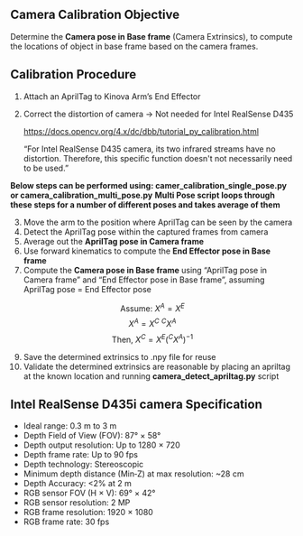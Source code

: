 
## **Camera Calibration Objective**

Determine the **Camera pose in Base frame** (Camera Extrinsics), to compute the locations of object in base frame based on the camera frames.


## Calibration **Procedure**

1. Attach an AprilTag to Kinova Arm’s End Effector
2. Correct the distortion of camera → Not needed for Intel RealSense D435
    
    https://docs.opencv.org/4.x/dc/dbb/tutorial_py_calibration.html
    
    “For Intel RealSense D435 camera, its two infrared streams have no distortion. Therefore, this specific function doesn't not necessarily need to be used.”
    
**Below steps can be performed using: camer_calibration_single_pose.py or camera_calibration_multi_pose.py**
**Multi Pose script loops through these steps for a number of different poses and takes average of them**

3. Move the arm to the position where AprilTag can be seen by the camera
4. Detect the AprilTag pose within the captured frames from camera
5. Average out the **AprilTag pose in Camera frame**
6. Use forward kinematics to compute the **End Effector pose in Base frame**
7. Compute the **Camera pose in Base frame** using “AprilTag pose in Camera frame” and “End Effector pose in Base frame”, assuming AprilTag pose = End Effector pose

$$
\text{Assume: } X^A = X^E
$$
$$
X^A = X^C\ ^CX^A
$$
$$
\text{ Then, } X^C = X^E (^CX^A)^{-1}
$$

9. Save the determined extrinsics to .npy file for reuse
8. Validate the determined extrinsics are reasonable by placing an apriltag at the known location and running **camera_detect_apriltag.py** script


## **Intel RealSense D435i camera Specification**

- Ideal range: 0.3 m to 3 m
- Depth Field of View (FOV): 87° × 58°
- Depth output resolution: Up to 1280 × 720
- Depth frame rate: Up to 90 fps
- Depth technology: Stereoscopic
- Minimum depth distance (Min‑Z) at max resolution: ~28 cm
- Depth Accuracy: <2% at 2 m
- RGB sensor FOV (H × V): 69° × 42°
- RGB sensor resolution: 2 MP
- RGB frame resolution: 1920 × 1080
- RGB frame rate: 30 fps